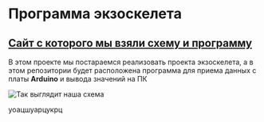 # Программа экзоскелета

## [Сайт с которого мы взяли схему и программу](https://www.instructables.com/How-to-use-a-Flex-Sensor-Arduino-Tutorial/)

В этом проекте мы постараемся реализовать проекта экзоскелета, а в этом репозитории будет расположена программа для приема данных с платы **Arduino** и вывода значений на ПК

![Так выглядит наша схема](https://content.instructables.com/ORIG/F3R/F7DY/IBW24SQP/F3RF7DYIBW24SQP.png?auto=webp&frame=1&width=1024&fit=bounds&md=47d24a714217c06d6e828a5f2d6c955f)

уоацшуарцукрц
